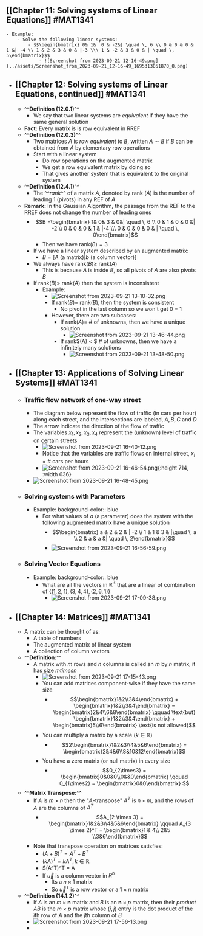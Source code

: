 ## [[Chapter 11: Solving systems of Linear Equations]] #MAT1341
	- Example:
		- Solve the following linear systems:
			- $$\begin{bmatrix} 0& 1&  0 & -2&| \quad \, 6 \\ 0 & 0 & 0 & 1 &| -4 \\ 1 & 2 & 3 & 0 & |-3 \\\ 1 & -2 & 3 & 0 & | \quad \, 5\end{bmatrix}$$
				- ![Screenshot from 2023-09-21 12-16-49.png](../assets/Screenshot_from_2023-09-21_12-16-49_1695313051870_0.png)
- ## [[Chapter 12: Solving systems of Linear Equations, continued]] #MAT1341
	- ^^**Definition (12.0.1)**^^
		- We say that two linear systems are *equivalent* if they have the same general solution
	- **Fact:**  Every matrix is is row equivalent in RREF
	- ^^**Definition (12.0.3)**^^
		- Two matrices $A$ is *row equivalent* to $B$, written $A\sim B$ if $B$ can be obtained from $A$ by elementary row operations
		- Start with a linear system
			- Do row operations on the augmented matrix
			- We get a row equivalent matrix by doing so
			- That gives another system that is equivalent to the original system
	- ^^**Definition (12.4.1)**^^
		- The ^^*rank*^^ of a matrix $A$, denoted by rank ($A$) is the number of leading 1 (pivots) in any REF of $A$
	- **Remark:** In the Gaussian Algorithm, the passage from the REF to the RREF does not change the number of leading ones
		- $$B =\begin{bmatrix} 1& 0&  3 & 0&| \quad \, 6 \\ 0 & 1 & 0 & 0 &| -2 \\ 0 & 0 & 0 & 1 & |-4 \\\ 0 & 0 & 0 & 0 & | \quad \, 0\end{bmatrix}$$
			- Then we have rank$(B) = 3$
		- If we have a linear system described by an augmented matrix:
			- $B = [A$ (a matrix)|$b$ (a column vector)]
		- We always have rank$(B) \ge$  rank$(A)$
			- This is because $A$ is inside $B$, so all pivots of $A$ are also pivots $B$
		- If rank$(B) >$  rank$(A)$ then the system is inconsistent
			- Example:
				- ![Screenshot from 2023-09-21 13-10-32.png](../assets/Screenshot_from_2023-09-21_13-10-32_1695316426808_0.png)
				- If rank$(B) =$ rank$(B)$, then the system is consistent
					- No pivot in the last column so we won't get 0 = 1
				- However, there are two subcases:
					- If rank$(A) =$ # of unknowns, then we have a unique solution
						- ![Screenshot from 2023-09-21 13-46-44.png](../assets/Screenshot_from_2023-09-21_13-46-44_1695318489402_0.png)
					- If rank$(A) < $ # of unknowns, then we have a infinitely many solutions
						- ![Screenshot from 2023-09-21 13-48-50.png](../assets/Screenshot_from_2023-09-21_13-48-50_1695319067866_0.png)
- ## [[Chapter 13: Applications of Solving Linear Systems]] #MAT1341
	- ### Traffic flow network of one-way street
		- The diagram below represent the flow of traffic (in cars per hour) along each street, and the intersections are labeled, $A, B, C$ and $D$
		- The arrow indicate the direction of the flow of traffic
		- The variables $x_1, x_2, x_3, x_4$ represent the (unknown) level of traffic on certain streets
			- ![Screenshot from 2023-09-21 16-40-12.png](../assets/Screenshot_from_2023-09-21_16-40-12_1695329114702_0.png)
			- Notice that the variables are traffic flows on internal street, $x_i$ = # cars per hours
			- ![Screenshot from 2023-09-21 16-46-54.png](../assets/Screenshot_from_2023-09-21_16-46-54_1695329285377_0.png){:height 714, :width 636}
		- ![Screenshot from 2023-09-21 16-48-45.png](../assets/Screenshot_from_2023-09-21_16-48-45_1695329352038_0.png)
	- ### Solving systems with Parameters
		- Example:
		  background-color:: blue
			- For what values of $a$ (a parameter) does the system with the following augmented matrix have a unique solution
				- $$\begin{bmatrix} a & 2 & 2 & | -2 \\ 1 & 1 & 3 & |\quad \, a \\ 2 & a & a &| \quad \, 2\end{bmatrix}$$
				- ![Screenshot from 2023-09-21 16-56-59.png](../assets/Screenshot_from_2023-09-21_16-56-59_1695330172148_0.png)
	- ### Solving Vector Equations
		- Example:
		  background-color:: blue
			- What are all the vectors in $\mathbb{R^3}$ that are a linear of combination of $\{(1,2,1),(3,4,4),(2,6,1)\}$
				- ![Screenshot from 2023-09-21 17-09-38.png](../assets/Screenshot_from_2023-09-21_17-09-38_1695330604623_0.png)
- ## [[Chapter 14: Matrices]] #MAT1341
	- A matrix can be thought of as:
		- A table of numbers
		- The augmented matrix of linear system
		- A collection of column vectors
	- ^^**Definition:**^^
		- A matrix with $m$ rows and $n$ columns is called an $m$ by $n$ matrix, it has size $m times n$
			- ![Screenshot from 2023-09-21 17-15-43.png](../assets/Screenshot_from_2023-09-21_17-15-43_1695331097125_0.png)
			- You can add matrices component-wise if they have the same size
				- $$\begin{bmatrix}1&2\\3&4\end{bmatrix} + \begin{bmatrix}1&2\\3&4\end{bmatrix} = \begin{bmatrix}2&4\\6&8\end{bmatrix} \qquad \text{but} \begin{bmatrix}1&2\\3&4\end{bmatrix} + \begin{bmatrix}5\\6\end{bmatrix} \text{is not allowed}$$
			- You can multiply a matrix by a scale $(k \in \mathbb{R})$
				- $$2\begin{bmatrix}1&2&3\\4&5&6\end{bmatrix} = \begin{bmatrix}2&4&6\\8&10&12\end{bmatrix}$$
			- You have a zero matrix (or null matrix) in every size
				- $$0_{2\times3} = \begin{bmatrix}0&0&0\\0&&0\end{bmatrix}  \qquad 0_{1\times2} = \begin{bmatrix}0&0\end{bmatrix} $$
	- ^^**Matrix Transpose:**^^
		- If $A$ is $m \times n$ then the "$A$-transpose" $A^T$ is $n \times m$, and the rows of $A$ are the columns of $A^T$
			- $$A_{2 \times 3} = \begin{bmatrix}1&2&3\\4&5&6\end{bmatrix} \qquad A_{3 \times 2}^T = \begin{bmatrix}1 & 4\\ 2&5 \\3&6\end{bmatrix}$$
		- Note that transpose operation on matrices satisfies:
			- $(A + B)^T = A^T + B^T$
			- $(kA)^T = kA^T, k \in \mathbb{R}$
			- $(A^T)^T = A
			- If $\vec{u}$ is a column vector in $R^n$
				- Its a $n \times 1$ matrix
				- So $\vec{u}^T$ is a row vector or a $1 \times n$ matrix
	- ^^**Definition (14.1.2)**^^
		- If $A$ is an $m \times \textbf{n}$ matrix and $B$ is an $\textbf{n} \times p$ matrix, then their *product* $AB$ is the $m \times p$ matrix whose $(\hat{i}, \hat{j})$ entry is the dot product of the $\hat{i}$th row of $A$ and the $\hat{j}$th column of $B$
		- ![Screenshot from 2023-09-21 17-56-13.png](../assets/Screenshot_from_2023-09-21_17-56-13_1695333513463_0.png)
		-